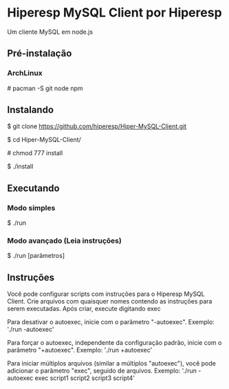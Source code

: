 # Hiperesp MySQL Client por Hiperesp
Um cliente MySQL em node.js

## Pré-instalação
### ArchLinux
\# pacman -S git node npm

## Instalando
$ git clone https://github.com/hiperesp/Hiper-MySQL-Client.git

$ cd Hiper-MySQL-Client/

\# chmod 777 install

$ ./install

## Executando
### Modo simples
$ ./run
### Modo avançado (Leia instruções)
$ ./run [parâmetros]

## Instruções
Você pode configurar scripts com instruções para o Hiperesp MySQL Client.
Crie arquivos com quaisquer nomes contendo as instruções para serem executadas.
Após criar, execute digitando exec <nomedoarquivo>

Para desativar o autoexec, inicie com o parâmetro "-autoexec".
Exemplo: './run -autoexec'

Para forçar o autoexec, independente da configuração padrão, inicie com o parâmetro "+autoexec".
Exemplo: './run +autoexec'

Para iniciar múltiplos arquivos (similar a múltiplos "autoexec"), você pode adicionar o parâmetro "exec", seguido de arquivos.
Exemplo: './run -autoexec exec script1 script2 script3 script4'
